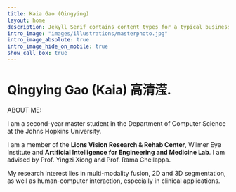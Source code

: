 ```yaml
---
title: Kaia Gao (Qingying)
layout: home
description: Jekyll Serif contains content types for a typical business website. The theme is fully responsive, blazing fast and artfully illustrated.
intro_image: "images/illustrations/masterphoto.jpg"
intro_image_absolute: true
intro_image_hide_on_mobile: true
show_call_box: true
---
```


# Qingying Gao (Kaia) 高清滢.
ABOUT ME:

I am a second-year master student in the Department of Computer Science at the Johns Hopkins University. 

I am a member of the **Lions Vision Research & Rehab Center**, Wilmer Eye Institute and **Artificial Intelligence for Engineering and Medicine Lab**. I am advised by Prof. Yingzi Xiong and Prof. Rama Chellappa.

My research interest lies in multi-modality fusion, 2D and 3D segmentation, as well as human-computer interaction, especially in clinical applications.
